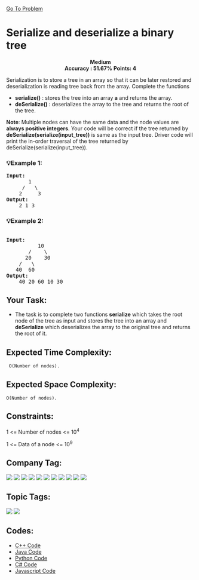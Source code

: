  [Go To Problem](https://www.geeksforgeeks.org/problems/serialize-and-deserialize-a-binary-tree/1)
# Serialize and deserialize a binary tree

<div align="center">
  <strong>Medium</strong>    
</div>
<div align="center">
       <strong>Accuracy : 51.67%</strong>    
               <strong>Points: 4</strong>
</div>

Serialization is to store a tree in an array so that it can be later restored and deserialization is reading tree back from the array. Complete the functions
 - **serialize()** : stores the tree into an array <strong>a</strong> and returns the array.
  - **deSerialize()** : deserializes the array to the tree and returns the root of the tree.

**Note**: Multiple nodes can have the same data and the node values are <strong>always positive integers</strong>. Your code will be correct if the tree returned by <strong>deSerialize(serialize(input_tree))</strong> is same as the input tree. Driver code will print the in-order traversal of the tree returned by deSerialize(serialize(input_tree)).

### 💡Example 1:
<pre>
<strong>Input:</strong>
       1
     /   \
    2     3
<strong>Output:</strong>  
    2 1 3
</pre>
### 💡Example 2:
<pre>

<strong>Input:</strong>
          10
       /    \
      20    30
    /   \
   40  60
<strong>Output:</strong> 
    40 20 60 10 30
</pre>
## Your Task:
  - The task is to complete two functions <strong>serialize</strong> which takes the root node of the tree as input and stores the tree into an array and <strong>deSerialize</strong> which deserializes the array to the original tree and returns the root of it.
## Expected Time Complexity:
 ``` O(Number of nodes).```
## Expected Space Complexity: 
```O(Number of nodes).```

## Constraints: 
1 <= Number of nodes <= 10<sup>4</sup>

1 <= Data of a node <= 10<sup>9</sup>

## Company Tag: 
<p align="left">

<a href="https://www.geeksforgeeks.org/explore/?company[]=Paytm"><img src="https://img.shields.io/badge/Paytm-10000?style=for-the-badge&logo=Paytm&logoColor=121481&labelColor=FDFFC2&color=5BBCFF"/></a>
<a href="https://www.geeksforgeeks.org/explore/?company[]=Flipkart"><img src="https://img.shields.io/badge/Flipkart-10000?style=for-the-badge&logo=Flipkart&logoColor=121481&labelColor=FDFFC2&color=FFE800"/></a>
<a href="https://www.geeksforgeeks.org/explore/?company[]=Accolite"><img src="https://img.shields.io/badge/Accolite-10000?style=for-the-badge&logo=Accolite&logoColor=FFFFFF&labelColor=322C2B&color=ff6600"/></a>
<a href="https://www.geeksforgeeks.org/explore/?company[]=Amazon"><img src="https://img.shields.io/badge/Amazon-10000?style=for-the-badge&logo=Amazon&logoColor=&labelColor=FEFAF6&color=090907"/></a>
<a href="https://www.geeksforgeeks.org/explore/?company[]=Microsoft"><img src="https://img.shields.io/badge/Microsoft-10000?style=for-the-badge&logo=Microsoft&logoColor=121481&labelColor=FDFFC2&color=929292"/></a>
<a href="https://www.geeksforgeeks.org/explore/?company[]=MAQ%20Software"><img src="https://img.shields.io/badge/MAQ Software-10000?style=for-the-badge&logo=MAQ Software&logoColor=&labelColor=FEFAF6&color=C70039"/></a>
<a href="https://www.geeksforgeeks.org/explore/?company[]=Adobe"><img src="https://img.shields.io/badge/Adobe-10000?style=for-the-badge&logo=Adobe&logoColor=FFFFFF&labelColor=322C2B&color=ff3300"/></a>
<a href="https://www.geeksforgeeks.org/explore/?company[]=Linkedin"><img src="https://img.shields.io/badge/Linkedin-10000?style=for-the-badge&logo=Linkedin&logoColor=121481&labelColor=FDFFC2&color=108CF5"/></a>
<a href="https://www.geeksforgeeks.org/explore/?company[]=Quikr"><img src="https://img.shields.io/badge/Quikr-10000?style=for-the-badge&logo=Quikr&logoColor=Ffd700&labelColor=FEFAF6&color=0E9B0E
"/></a>
<a href="https://www.geeksforgeeks.org/explore/?company[]=Yahoo"><img src="https://img.shields.io/badge/Yahoo-10000?style=for-the-badge&logo=Yahoo&logoColor=Ffd700&labelColor=FEFAF6&color=7E3BE4"/></a>
<a href="https://www.geeksforgeeks.org/explore/?company[]=InMobi"><img src="https://img.shields.io/badge/InMobi-10000?style=for-the-badge&logo=InMobi&logoColor=Ffd700&labelColor=FEFAF6&color=0422FB"/></a>


## Topic Tags:
<p align="left">
   <a href="https://www.geeksforgeeks.org/explore/?category[]=Tree"><img src="https://img.shields.io/badge/Tree-258FFA?style=flat&logo=Tree&logoColor=FF&labelColor=43822C&color=43822C" /></a>
   <a href="https://www.geeksforgeeks.org/explore/?category[]=Data%20Structures"><img src="https://img.shields.io/badge/Data%20Structures-100000?style=flat&logo=Data Structures&logoColor=F7F7F7&labelcolor=2A79D7&color=2A79D7" /></a>
 
## Codes:

 - [C++ Code](https://github.com/HackResist/GeeksForGeeks-POTD/blob/main/02-05-2024/Serialize%20and%20deserialize%20a%20binary%20tree.cpp) 
 - [Java Code](https://github.com/HackResist/GeeksForGeeks-POTD/blob/main/02-05-2024/Serialize%20and%20deserialize%20a%20binary%20tree.java)
 - [Python Code](https://github.com/HackResist/GeeksForGeeks-POTD/blob/main/02-05-2024/Serialize%20and%20deserialize%20a%20binary%20tree.py)
 - [C# Code](https://github.com/HackResist/GeeksForGeeks-POTD/blob/main/02-05-2024/Serialize%20and%20deserialize%20a%20binary%20tree.cs)
  - [Javascript Code](https://github.com/HackResist/GeeksForGeeks-POTD/blob/main/02-05-2024/Serialize%20and%20deserialize%20a%20binary%20tree.js)


 
